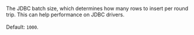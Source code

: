 The JDBC batch size, which determines how many rows to insert per round trip. This can help performance on JDBC drivers.<br><br>Default: `1000`.
